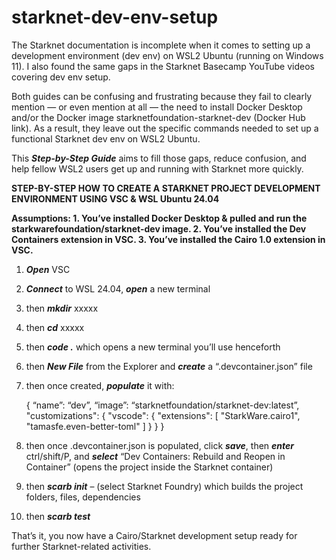 # starknet-dev-env-setup
The Starknet documentation is incomplete when it comes to setting up a development environment (dev env) on WSL2 Ubuntu (running on Windows 11). I also found the same gaps in the Starknet Basecamp YouTube videos covering dev env setup.

Both guides can be confusing and frustrating because they fail to clearly mention — or even mention at all — the need to install Docker Desktop and/or the Docker image starknetfoundation-starknet-dev (Docker Hub link). As a result, they leave out the specific commands needed to set up a functional Starknet dev env on WSL2 Ubuntu.

This ***Step-by-Step Guide*** aims to fill those gaps, reduce confusion, and help fellow WSL2 users get up and running with Starknet more quickly.

**STEP-BY-STEP HOW TO CREATE A STARKNET PROJECT DEVELOPMENT ENVIRONMENT USING VSC & WSL Ubuntu 24.04**

**Assumptions: 
	1.	You’ve installed Docker Desktop & pulled and run the starkwarefoundation/starknet-dev image. 
	2.	You’ve installed the Dev Containers extension in VSC.
	3.	You’ve installed the Cairo 1.0 extension in VSC.**

1. ***Open*** VSC
2. ***Connect*** to WSL 24.04, ***open*** a new terminal
3. then ***mkdir*** xxxxx
4. then ***cd*** xxxxx
5. then ***code .***  which opens a new terminal you’ll use henceforth
6. then ***New File*** from the Explorer and ***create*** a “.devcontainer.json” file
7. then once created, ***populate*** it with: 

	 { 
	“name”: “dev”,
			“image”: “starknetfoundation/starknet-dev:latest”,
	   "customizations":  {
	        "vscode":  {
	            "extensions":  [
	                "StarkWare.cairo1",
	                "tamasfe.even-better-toml" ] 
			}
	  }
	}

8. then once .devcontainer.json is populated, click ***save***, then ***enter*** ctrl/shift/P, and ***select*** “Dev Containers: Rebuild and Reopen in Container” 
(opens the project inside the Starknet container)
9. then ***scarb init*** – (select Starknet Foundry) which builds the project folders, files, dependencies
10. then ***scarb test***

That’s it, you now have a Cairo/Starknet development setup ready for further Starknet-related activities.

